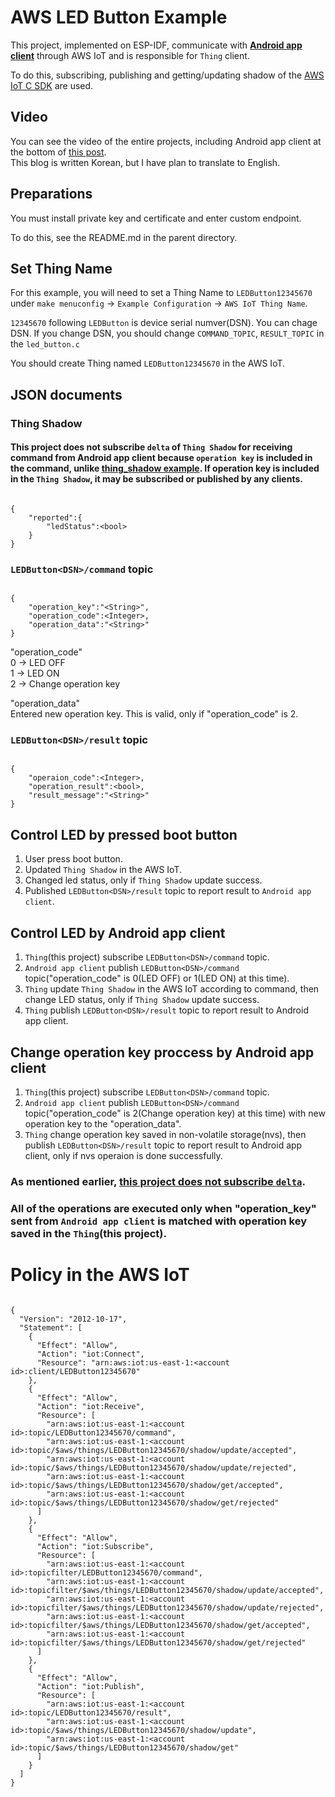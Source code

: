 # AWS LED Button Example

This project, implemented on ESP-IDF, communicate with [**Android app client**](https://github.com/JoonDong2/Android/tree/master/AWSLEDButton) through AWS IoT and is responsible for `Thing` client.

To do this, subscribing, publishing and getting/updating shadow of the [AWS IoT C SDK](https://github.com/aws/aws-iot-device-sdk-embedded-C) are used.

## Video

You can see the video of the entire projects, including Android app client at the bottom of [this post](http://joondong.tistory.com/61?category=651762).  
This blog is written Korean, but I have plan to translate to English.

## Preparations

You must install private key and certificate and enter custom endpoint.

To do this, see the README.md in the parent directory.

## Set Thing Name

For this example, you will need to set a Thing Name to `LEDButton12345670` under `make menuconfig` -> `Example Configuration` -> `AWS IoT Thing Name`.

`12345670` following `LEDButton` is device serial numver(DSN). You can chage DSN. If you change DSN, you should change `COMMAND_TOPIC`, `RESULT_TOPIC` in the `led_button.c`

You should create Thing named `LEDButton12345670` in the AWS IoT.

## JSON documents

### Thing Shadow

#### This project does not subscribe `delta` of `Thing Shadow` for receiving command from Android app client because `operation key` is included in the command, unlike [thing_shadow example](https://github.com/espressif/esp-idf/tree/master/examples/protocols/aws_iot/thing_shadow). If operation key is included in the `Thing Shadow`, it may be subscribed or published by any clients.

<pre><code>
{
	"reported":{
		"ledStatus":&#60;bool&#62;
	}
}
</code></pre>

### `LEDButton<DSN>/command` topic

<pre><code>
{
	"operation_key":"&#60;String&#62",
	"operation_code":&#60Integer&#62,
	"operation_data":"&#60String&#62"
}
</code></pre>

"operation_code"  
0 -> LED OFF  
1 -> LED ON  
2 -> Change operation key

"operation_data"  
Entered new operation key. This is valid, only if "operation_code" is 2.

### `LEDButton<DSN>/result` topic

<pre><code>
{
	"operaion_code":&#60Integer&#62,
	"operation_result":&#60bool&#62,
	"result_message":"&#60String&#62"
}
</code></pre>

## Control LED by pressed boot button

1. User press boot button.  
2. Updated `Thing Shadow` in the AWS IoT.  
3. Changed led status, only if `Thing Shadow` update success.  
4. Published `LEDButton<DSN>/result` topic to report result to `Android app client`. 

## Control LED by Android app client

1. `Thing`(this project) subscribe `LEDButton<DSN>/command` topic.  
2. `Android app client` publish `LEDButton<DSN>/command` topic("operation_code" is 0(LED OFF) or 1(LED ON) at this time).  
3. `Thing` update `Thing Shadow` in the AWS IoT according to command, then change LED status, only if `Thing Shadow` update success.  
4. `Thing` publish `LEDButton<DSN>/result` topic to report result to Android app client.  

## Change operation key proccess by Android app client

1. `Thing`(this project) subscribe `LEDButton<DSN>/command` topic.  
2. `Android app client` publish `LEDButton<DSN>/command` topic("operation_code" is 2(Change operation key) at this time) with new operation key to the "operation_data".  
3. `Thing` change operation key saved in non-volatile storage(nvs), then publish `LEDButton<DSN>/result` topic to report result to Android app client, only if nvs operaion is done successfully.

### As mentioned earlier, [this project does not subscribe `delta`](https://github.com/JoonDong2/AWS/tree/master/esp32_led_button#this-project-does-not-subscribe-delta-of-thing-shadow-for-receiving-command-from-android-app-client-because-operation-key-is-included-in-the-command-unlike-thing_shadow-example-if-operation-key-is-included-in-the-thing-shadow-it-may-be-subscribed-or-published-by-any-clients).

### All of the operations are executed only when "operation_key" sent from `Android app client` is matched with operation key saved in the `Thing`(this project).

# Policy in the AWS IoT

<pre><code>
{
  "Version": "2012-10-17",
  "Statement": [
    {
      "Effect": "Allow",
      "Action": "iot:Connect",
      "Resource": "arn:aws:iot:us-east-1:&#60;account id&#62;:client/LEDButton12345670"
    },
    {
      "Effect": "Allow",
      "Action": "iot:Receive",
      "Resource": [
        "arn:aws:iot:us-east-1:&#60;account id&#62;:topic/LEDButton12345670/command",
        "arn:aws:iot:us-east-1:&#60;account id&#62;:topic/$aws/things/LEDButton12345670/shadow/update/accepted",
        "arn:aws:iot:us-east-1:&#60;account id&#62;:topic/$aws/things/LEDButton12345670/shadow/update/rejected",
        "arn:aws:iot:us-east-1:&#60;account id&#62;:topic/$aws/things/LEDButton12345670/shadow/get/accepted",
        "arn:aws:iot:us-east-1:&#60;account id&#62;:topic/$aws/things/LEDButton12345670/shadow/get/rejected"
      ]
    },
    {
      "Effect": "Allow",
      "Action": "iot:Subscribe",
      "Resource": [
        "arn:aws:iot:us-east-1:&#60;account id&#62;:topicfilter/LEDButton12345670/command",
        "arn:aws:iot:us-east-1:&#60;account id&#62;:topicfilter/$aws/things/LEDButton12345670/shadow/update/accepted",
        "arn:aws:iot:us-east-1:&#60;account id&#62;:topicfilter/$aws/things/LEDButton12345670/shadow/update/rejected",
        "arn:aws:iot:us-east-1:&#60;account id&#62;:topicfilter/$aws/things/LEDButton12345670/shadow/get/accepted",
        "arn:aws:iot:us-east-1:&#60;account id&#62;:topicfilter/$aws/things/LEDButton12345670/shadow/get/rejected"
      ]
    },
    {
      "Effect": "Allow",
      "Action": "iot:Publish",
      "Resource": [
        "arn:aws:iot:us-east-1:&#60;account id&#62;:topic/LEDButton12345670/result",
        "arn:aws:iot:us-east-1:&#60;account id&#62;:topic/$aws/things/LEDButton12345670/shadow/update",
        "arn:aws:iot:us-east-1:&#60;account id&#62;:topic/$aws/things/LEDButton12345670/shadow/get"
      ]
    }
  ]
}
</code></pre>
